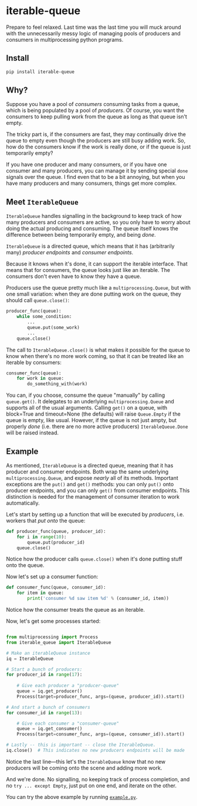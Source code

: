 # iterable-queue
Prepare to feel relaxed.  Last time was the last time you will muck around 
with the unnecessarily messy logic of managing pools of producers and 
consumers in multiprocessing python programs.

## Install ##

```bash
pip install iterable-queue
```

## Why? ##

Suppose you have a pool of *consumers* consuming tasks from a queue, which is
being populated by a pool of *producers*.  Of course, you want the consumers to
keep pulling work from the queue as long as that queue isn't empty.

The tricky part is, if the consumers are fast, they may continually drive
the queue to empty even though the producers are still busy adding work.  So,
how do the consumers know if the work is really done, or if the queue is just
temporarily empty?

If you have one producer and many consumers, or if you have one consumer and
many producers, you can manage it by sending special `done` signals over the
queue.  I find even that to be a bit annoying, but when you have many producers
and many consumers, things get more complex.

## Meet `IterableQueue` ##

`IterableQueue` handles signalling in the background to keep track of how many
producers and consumers are active, so you only have to worry about doing the
actual producing and consuming.  The queue itself knows the difference between
being temporarily empty, and being *done*.

`IterableQueue` is a directed queue, which means that it has 
(arbitrarily many) *producer endpoints* and *consumer endpoints*.  

Because it knows when it's done, it can support the iterable interface.  That
means that for consumers, the queue looks just like an iterable.  The consumers
don't even have to know they have a queue.  

Producers use the queue pretty much like a `multiprocessing.Queue`, but with 
one small variation: when they are done putting work on the queue, they should 
call `queue.close()`:

```python
producer_func(queue):
	while some_condition:
		...
		queue.put(some_work)
		...
	queue.close()
```

The call to `IterableQueue.close()` is what makes it possible for the queue to 
know when there's no more work coming, so that it can be treated like an
iterable by consumers:

```python
consumer_func(queue):
	for work in queue:
		do_something_with(work)
```

You can, if you choose, consume the queue "manually" by calling `queue.get()`.
It delegates to an underlying `multiprocessing.Queue` and supports all of the
usual arguments.  Calling `get()` on a queue, with block=True and timeout=None
(the defaults) will raise `Queue.Empty` if the queue is empty, like usual.
However, if the queue is not just ampty, but properly *done* (i.e. there are no
more active producers) `IterableQueue.Done` will be raised instead.

## Example ##
As mentioned, `IterableQueue` is a directed queue, meaning that it has 
producer and consumer endpoints.  Both wrap the same underlying 
`multiprocessing.Queue`, and expose *nearly* all of its methods.
Important exceptions are the `put()` and `get()` methods: you can only
`put()` onto producer endpoints, and you can only `get()` from consumer 
endpoints.  This distinction is needed for the management of consumer 
iteration to work automatically.

Let's start by setting up a function that will be executed by *producers*, i.e.
workers that *put onto* the queue:

```python
def producer_func(queue, producer_id):
	for i in range(10):
		queue.put(producer_id)
	queue.close()
```

Notice how the producer calls `queue.close()` when it's done putting
stuff onto the queue.

Now let's set up a consumer function:
```python
def consumer_func(queue, consumer_id):
	for item in queue:
		print('consumer %d saw item %d' % (consumer_id, item))
```

Notice how the consumer treats the queue as an iterable.

Now, let's get some processes started:

```python

from multiprocessing import Process
from iterable_queue import IterableQueue

# Make an iterableQueue instance
iq = IterableQueue

# Start a bunch of producers:
for producer_id in range(17):
	
	# Give each producer a "producer-queue"
	queue = iq.get_producer()
	Process(target=producer_func, args=(queue, producer_id)).start()

# And start a bunch of consumers
for consumer_id in range(13):

	# Give each consumer a "consumer-queue"
	queue = iq.get_consumer()
	Process(target=consumer_func, args=(queue, consumer_id)).start()

# Lastly -- this is important -- close the IterableQueue.
iq.close()	# This indicates no new producers endpoints will be made
```

Notice the last line&mdash;this let's the `IterableQueue` know that no new 
producers will be coming onto the scene and adding more work.

And we're done.  No signalling, no keeping track of process completion, 
and no `try ... except Empty`, just put on one end, and iterate on the other.

You can try the above example by running [`example.py`](https://github.com/enewe101/iterable_queue/blob/master/iterable_queue/example.py).





